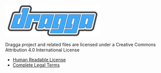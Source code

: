 ![project-poster][poster]

[poster]:https://raw.githubusercontent.com/ymz-rocks/dragga.js/master/images/dragga.png "Dragga project"

Dragga project and related files are licensed under a Creative Commons Attribution 4.0 International License

* [Human Readable License](http://creativecommons.org/licenses/by/4.0/)
* [Complete Legal Terms](http://creativecommons.org/licenses/by/4.0/legalcode)


